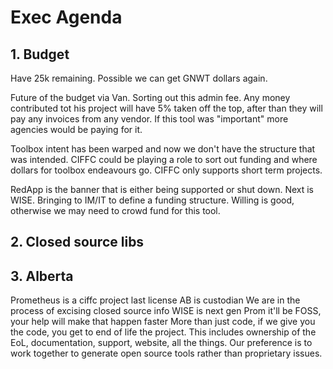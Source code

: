 # Exec Agenda

## 1. Budget

Have 25k remaining. Possible we can get GNWT dollars again.

Future of the budget via Van. Sorting out this admin fee. Any money contributed tot his project will have 5% taken off the top, after than they will pay any invoices from any vendor. If this tool was "important" more agencies would be paying for it.

Toolbox intent has been warped and now we don't have the structure that was intended. CIFFC could be playing a role to sort out funding and where dollars for toolbox endeavours go. CIFFC only supports short term projects.

RedApp is the banner that is either being supported or shut down. Next is WISE. Bringing to IM/IT to define a funding structure. Willing is good, otherwise we may need to crowd fund for this tool.

## 2. Closed source libs

## 3. Alberta

Prometheus is a ciffc project last license AB is custodian
We are in the process of excising closed source info
WISE is next gen Prom it'll be FOSS, your help will make that happen faster
More than just code, if we give you the code, you get to end of life the project. This includes ownership of the EoL, documentation, support, website, all the things.
Our preference is to work together to generate open source tools rather than proprietary issues.
